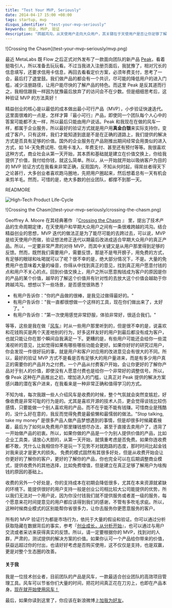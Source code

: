 ```yaml
---
title: "Test Your MVP, Seriously"
date: 2014-04-17 15:00 +08:00
tags: startup, mvp
disqus_identifier: "test-your-mvp-seriously"
keywords: 创业, MVP, 验证
description: "跨越鸿沟，从天使用户走向大众用户，其关键在于天使用户是否让你足够了解你的产品。所以从客户开始验证你的 MVP 能让你更好的开始，让你能更容易的了解用户的痛点以及你提供的解决方案是否合理。所以，一定要非常严肃的对待 MVP。"
---
```


<aside class="aside">
  ![Crossing the Chasm](test-your-mvp-seriously/mvp.png)
</aside>

最近 MetaLabs 既 Flow 之后正式对外发布了一款面向团队的新产品 [Peak](http://www.usepeak.com/)，看着挺吸引人，所以准备去玩玩看。不过当我进入注册页面后，我犹豫了，相对冗长的信息填写，还要求信用卡信息，再回去看看定价方案，必须年费支付，思考了一会，最后打了退堂鼓。我们做产品的都会有一个共识，尽可能的降低用户的进入门槛，减少注册路径，让用户能尽快的了解产品的特色。而这里 Peak 是反其道而行之，我相信跟我一样因为犹豫最后放弃了的访问会不在少数。但是细细思考后，这种验证 MVP 的方法真好！

精益创业的核心是以最低的成本做出最小可行产品（MVP），小步验证快速迭代。这里面很难的一点是，怎样才算『最小可行』产品，即使同一个团队每个人心中的答案可能都不太一样，所以最后只能由用户说话。Peak 和我现在在做的风车一样，都属于企业服务，所以最好的验证方式就是用户用**真金白银**来实际支持你，变成了客户。只有这样，我们才能知道到底是不是在正确的道路上，我们提供的解决方式是否具有足够的价值。国外的企业服务在产品刚推出期间经常会用类似的进入方式，如 14-天免费试用、信用卡准入、年费支付、甚至还有预付等等。我很喜欢这种方式，商业社会从第一天开始，其本质和基础就是建立在价值交换上，你给我提供了价值，我付给你钱，就这么简单。所以，从一开始就开始以吸纳客户为目的的 MVP 验证方式在我看来非常正确，反观国内，不知从何时起，得屌丝者得天下之论甚行，大多创业者喜欢跑马圈地，先把用户圈起来，然后想着总有一天有机会来剪羊毛。然而，可惜的是，绝大多数的创业团队，都撑不到那一天。

READMORE

![High-Tech Product Life-Cycle](test-your-mvp-seriously/product-lifecycle.png)

<aside class="aside">
  ![Crossing the Chasm](test-your-mvp-seriously/crossing-the-chasm.png)
</aside>

Geoffrey A. Moore 在其经典著作 『[Crossing the Chasm](http://en.wikipedia.org/wiki/Crossing_the_Chasm) 』 里，提出了技术产品的生命周期定律，在天使用户和早期大众用户之间有一条很难跨越的鸿沟。结合精益创业的思想，MVP 迭代的做法正是为了能尽可能的去跨过去，可以说，MVP 是给天使用户而做，验证想法修正迭代以期最后改进成适合早期大众用户的真正产品。所以，一定要非常严肃的对待 MVP，而其中关键又是从用户那里得到足够的反馈。然而，既然我们需要用户，需要反馈，那是不是甩开膀子，用免费的方式，有足够的眼球和吆喝就可以了呢？很不幸的是，绝大部分情况下，不是。大量的免费用户也意味着大量的噪音，你得从中找到真正的意见，找到真正用户愿意付钱的点和用户不关心的点。回到价值交换上，用户之所以愿意掏钱成为客户的原因是你的产品的某个价值，越早的了解这个价值并有针对性的去放大这个价值会越助于你跨越鸿沟。想想以下一些场景，是否感觉很熟悉？

* 有用户告诉你："你的产品做的很棒，是我见过做得最好的。"
* 有用户告诉你："我一直都很想做一个这样的工具，现在你们做出来了，太好了。"
* 有用户告诉你："第一次使用感觉非常舒服，体验非常好，很适合我们。"

等等，这些是我在做『[风车](https://fengcheco.com)』时从一些用户那里听到的，但是很不幸的是，说喜欢和花钱购买是两个天差地别的行为，好多这样友好的用户到最后都没有成为客户，也就只能让你在那个瞬间自我满足一下。更糟的是，有些用户可能还会给你一些混淆视听的意见，比如觉得如果有哪些哪些功能会更好。如果你好好的研究过用户，你会发现一件很好玩的事，就是用户和客户对应用的改进意见会有很大的不同。所以，最好的验证 MVP 方式不是看是否有足够大的用户量进来，而是有多少用户真正的需要你的产品并为之付费。一个产品从付费客户开始，会让你更好的了解你产品对于别人的价值，即使没有人愿意付费也是给你一个非常好的调整信号。所以，像 Peak 这种在产品推出之初，增加进入的门槛，让真正对 Peak 提供的解决方案感兴趣的潜在客户进来，在我看来是一种非常正确和值得学习的方式。

不知为啥，每次我跟一些人介绍风车是收费的时候，整个气氛就会突然变尴尬，好像收费是非常可耻的行为是的。尤其是喜欢开源的技术人员，更会觉得谈钱比较伤感情，只要能做一个别人喜欢用的产品，而不在乎能不能有钱赚。可惜商业是残酷的，没什么好在意的，我反而觉得免费是最偷懒和最懦弱的做法。"Stop talking, take my money" 是很多产品人做产品梦想遇到的事情，但是却很多时候藏着掖着，最后为了如何从免费用户那里赚钱想尽办法，甚至于直接去卖用户了，违背了一开始做产品的初衷。所以，如果你做的产品是一个为别人提供价值的产品，比如企业工具类，请放心大胆的，从第一天开始，就慎重考虑是否免费。如果你连收费都不敢，凭什么让我相信你不是玩一下见势不对就跑路的态度，那时时间比起金钱对我来说才是更大的损失。 免费的模式固然有其很多好处，但是从收费开始会让你更好的了解你的客户，更好的了解你的产品，你也完全可以在后期调整商业模式，提供收费外的其他选择，比如免费增值，但是建立在真正足够了解用户为啥掏钱的原因的基础上。

收费的另外一个好处是，你的支持成本在初期会降低很多，尤其在本来资源就紧缺的环境下。能提供很好的用户支持一般是创业公司相比较大公司能提供的优势，所以我们无法对一个用户说，因为你没付钱我们就不提供服务或者差一级的服务，每个愿意来花时间提意见的用户都应该得到我们的感谢，不管有多吹毛求疵。所以，这种时候商业模式的区别能帮你省很多力，让你去服务你更愿意服务的客户。

所有的 MVP 验证行为都是市场行为，依托于大量的假设和验证。你可以通过分析获取隐藏在数据背后的事实，参考『[创业成长，从分析开始](http://yedingding.com/2014/03/27/growth-from-analytics.html)』，也可以通过与用户交流或者采访来获得真实的反馈。所以，请一定要根据你的 MVP，找到对的人群，严肃的，测试提供的解决方案的价值。如果你认可一个产品给你带来的价值，获益远超过你的付出，也请好好考虑是否购买使用，这不仅仅是支持，也是双赢，更是对整个生态圈的改善。

#### 关于我 ####

我是一位技术创业者，目前团队的产品是风车，一款最适合创业团队的高效项目管理工具。风车可以节省你们大量的时间，把花时间真正花在刀刃上，也即在产品本身。[现在就开始使用风车！](https://fengcheco.com?utm_content=testmvp)

最后，如果你读到这里了，你应该在新浪微博上[加我为好友](http://weibo.com/presently)。
